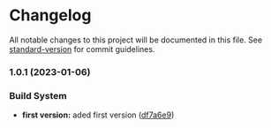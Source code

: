 # Changelog

All notable changes to this project will be documented in this file. See [standard-version](https://github.com/conventional-changelog/standard-version) for commit guidelines.

### 1.0.1 (2023-01-06)


### Build System

* **first version:** aded first version ([df7a6e9](https://github.com/Lack-Zillions-Over/zensky/commit/df7a6e97ca0fd3b19c38f25bc8672a9b8958ada8))
